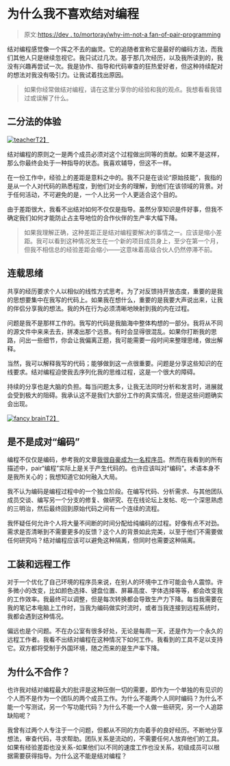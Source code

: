 # 为什么我不喜欢结对编程

> 原文:[https://dev . to/mortoray/why-im-not-a fan-of-pair-programming](https://dev.to/mortoray/why-im-not-a-fan-of-pair-programming)

结对编程感觉像一个挥之不去的幽灵。它的追随者宣称它是最好的编码方法，而我们其他人只是继续忽视它。我只试过几次。基于那几次经历，以及我所读到的，我没有兴趣再尝试一次。我是协作、指导和代码审查的狂热爱好者，但这种持续配对的想法对我没有吸引力。让我试着找出原因。

> 如果你经常做结对编程，请在这里分享你的经验和我的观点。我想看看我错过或误解了什么。

## [](#dichotomy-of-experience)二分法的体验

[![teacher](../Images/759c9f1dee908efb57769704ccceed35.png)T2】](https://res.cloudinary.com/practicaldev/image/fetch/s--lQedKZvz--/c_limit%2Cf_auto%2Cfl_progressive%2Cq_auto%2Cw_880/https://mortoray.files.wordpress.com/2017/08/cup-985957_640.jpg%3Fw%3D300%26h%3D200)

结对编程的原则之一是两个成员必须对这个过程做出同等的贡献。如果不是这样，那么你最终会处于一种指导的状态。我喜欢辅导，但这不一样。

在一份工作中，经验上的差距是意料之中的。我不只是在谈论“原始技能”，我指的是从一个人对代码的熟悉程度，到他们对业务的理解，到他们在该领域的背景。对于任何活动，不可避免的是，一个人比另一个人更适合这个目的。

由于差距很大，我看不出结对如何不仅仅是指导。虽然分享知识是件好事，但我不确定我们如何才能防止占主导地位的合作伙伴的生产率大幅下降。

> 如果我理解正确，这种差距正是结对编程要解决的事情之一。应该是缩小差距。我可以看到这种情况发生在一个新的项目成员身上，至少在第一个月，但我不相信总的经验差距会缩小——这意味着高级合伙人仍然停滞不前。

## [](#serialized-thoughts)连载思绪

共享的经历要求个人以相似的线性方式思考。为了对反馈持开放态度，重要的是我的思想要集中在我写的代码上。如果我在想什么，重要的是我要大声说出来，让我的伴侣分享我的想法。我的外在行为必须清晰地映射到我的内在过程。

问题是我不是那样工作的。我写的代码是我脑海中整体构想的一部分。我将从不同的源文件中来来去去，拼凑出那个远景。有时会显得很混乱。如果你打断我的思路，问出一些细节，你会让我偏离正题，我可能需要一段时间来整理思绪，做出解释。

当然，我可以解释我写的代码；能够做到这一点很重要。问题是分享这些知识的在线要求。结对编程迫使我去序列化我的思维过程，这是一个很大的障碍。

持续的分享也是大脑的负担。每当问题太多，让我无法同时分析和发言时，进展就会受到极大的阻碍。我承认这不是我们大部分工作的真实情况，但是这些问题确实会出现。

[![fancy brain](../Images/d7ea219d5da03ebbe3f06ff36431d623.png)T2】](https://res.cloudinary.com/practicaldev/image/fetch/s--VZYp6FrB--/c_limit%2Cf_auto%2Cfl_progressive%2Cq_auto%2Cw_880/https://mortoray.files.wordpress.com/2017/08/mind-2567460_640.jpg%3Fw%3D300%26h%3D225)

## [](#isnt-it-pair-coding)是不是成对“编码”

编程不仅仅是编码，参考我的文章[我很自豪成为一名程序员](https://mortoray.com/2017/07/03/im-proud-to-be-a-programmer/)。然而在我看到的所有描述中，pair“编程”实际上是关于产生代码的。也许应该叫对“编码”。术语本身不是我所关心的；我想知道它如何融入大局。

我不认为编码是编程过程中的一个独立阶段。在编写代码、分析需求、与其他团队成员交谈、编写另一个分支的修复、做研究、在在线论坛上发帖、吃一个深思熟虑的三明治，然后最终回到原始代码之间有一个连续的流程。

我怀疑任何允许个人将大量不间断的时间分配给纯编码的过程。好像有点不对劲。需求是否清晰到不需要更多的反馈？这个人的背景如此完美，以至于他们不需要做任何研究吗？结对编程应该可以避免这种隔离，但同时也需要这种隔离。

## [](#tooling-and-remote-work)工装和远程工作

对于一个优化了自己环境的程序员来说，在别人的环境中工作可能会令人震惊。许多微小的改变，比如颜色选择、键盘位置、屏幕高度、字体选择等等，都会改变我的工作效率。我最终可以调整，但是每次转换都会导致生产力下降。每当我需要在我的笔记本电脑上工作时，当我为编码做实时流时，或者当我连接到远程系统时，我都会遇到这种情况。

偏远也是个问题。不在办公室有很多好处，无论是每周一天，还是作为一个永久的远程工作者。我看不出结对编程在这种情况下如何工作。我看到的工具不足以支持它。双方都将受制于外国环境，随之而来的是生产率下降。

## [](#why-not-work-together)为什么不合作？

也许我对结对编程最大的批评是这种压倒一切的需要，即作为一个单独的有见识的个人而不是作为一个团队的两个成员工作。为什么不能两个人同时编码？为什么不能一个写测试，另一个写功能代码？为什么不能一个人做一些研究，另一个人追踪缺陷呢？

我曾有过两个人专注于一个问题，但都从不同的方向着手的良好经历。不断地分享想法，审查代码，寻求帮助。团队关系是流动的，不需要任何人放弃他们的工具。如果有经验差距也没关系-如果他们以不同的速度工作也没关系，初级成员可以根据需要获得指导。为什么这不能是结对编程？